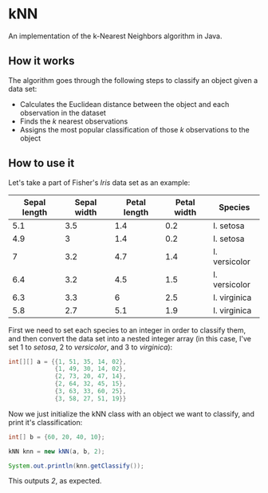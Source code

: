 # kNN

An implementation of the k-Nearest Neighbors algorithm in Java.

## How it works

The algorithm goes through the following steps to classify an object given a data set:

* Calculates the Euclidean distance between the object and each observation in the dataset
* Finds the *k* nearest observations
* Assigns the most popular classification of those *k* observations to the object

## How to use it

Let's take a part of Fisher's *Iris* data set as an example:

| Sepal length | Sepal width | Petal length | Petal width | Species       | 
|--------------|-------------|--------------|-------------|---------------| 
| 5.1          | 3.5         | 1.4          | 0.2         | I. setosa     | 
| 4.9          | 3           | 1.4          | 0.2         | I. setosa     | 
| 7            | 3.2         | 4.7          | 1.4         | I. versicolor | 
| 6.4          | 3.2         | 4.5          | 1.5         | I. versicolor | 
| 6.3          | 3.3         | 6            | 2.5         | I. virginica  | 
| 5.8          | 2.7         | 5.1          | 1.9         | I. virginica  | 

First we need to set each species to an integer in order to classify them, and then convert the data set into a nested integer array (in this case, I've set 1 to *setosa*, 2 to *versicolor*, and 3 to *virginica*):
```Java
int[][] a = {{1, 51, 35, 14, 02},
			 {1, 49, 30, 14, 02},
			 {2, 73, 20, 47, 14},
			 {2, 64, 32, 45, 15},
			 {3, 63, 33, 60, 25},
			 {3, 58, 27, 51, 19}}
```

Now we just initialize the kNN class with an object we want to classify, and print it's classification:

```Java
int[] b = {60, 20, 40, 10};

kNN knn = new kNN(a, b, 2);

System.out.println(knn.getClassify());
```

This outputs *2*, as expected.
